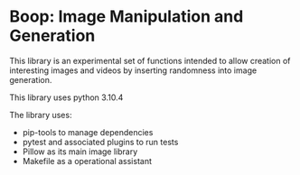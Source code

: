 # Boop:  Image Manipulation and Generation

This library is an experimental set of functions intended to allow creation of interesting images and 
videos by inserting randomness into image generation.

This library uses python 3.10.4

The library uses:
* pip-tools to manage dependencies
* pytest and associated plugins to run tests
* Pillow as its main image library
* Makefile as a operational assistant
